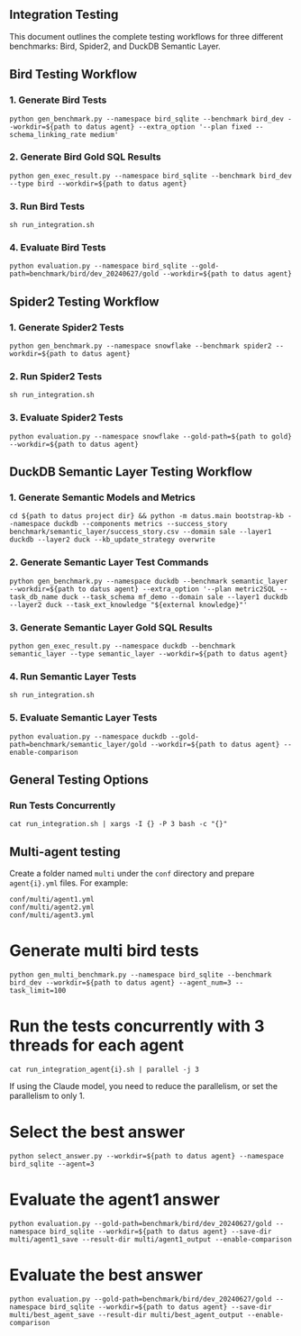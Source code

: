 ## Integration Testing

This document outlines the complete testing workflows for three different benchmarks: Bird, Spider2, and DuckDB Semantic Layer.

## Bird Testing Workflow

### 1. Generate Bird Tests
```shell
python gen_benchmark.py --namespace bird_sqlite --benchmark bird_dev --workdir=${path to datus agent} --extra_option '--plan fixed --schema_linking_rate medium'
```

### 2. Generate Bird Gold SQL Results
```shell
python gen_exec_result.py --namespace bird_sqlite --benchmark bird_dev --type bird --workdir=${path to datus agent}
```

### 3. Run Bird Tests
```shell
sh run_integration.sh
```

### 4. Evaluate Bird Tests
```shell
python evaluation.py --namespace bird_sqlite --gold-path=benchmark/bird/dev_20240627/gold --workdir=${path to datus agent}
```

## Spider2 Testing Workflow

### 1. Generate Spider2 Tests
```shell
python gen_benchmark.py --namespace snowflake --benchmark spider2 --workdir=${path to datus agent}
```

### 2. Run Spider2 Tests
```shell
sh run_integration.sh
```

### 3. Evaluate Spider2 Tests
```shell
python evaluation.py --namespace snowflake --gold-path=${path to gold} --workdir=${path to datus agent}
```

## DuckDB Semantic Layer Testing Workflow

### 1. Generate Semantic Models and Metrics
```shell
cd ${path to datus project dir} && python -m datus.main bootstrap-kb --namespace duckdb --components metrics --success_story benchmark/semantic_layer/success_story.csv --domain sale --layer1 duckdb --layer2 duck --kb_update_strategy overwrite
```

### 2. Generate Semantic Layer Test Commands
```shell
python gen_benchmark.py --namespace duckdb --benchmark semantic_layer --workdir=${path to datus agent} --extra_option '--plan metric2SQL --task_db_name duck --task_schema mf_demo --domain sale --layer1 duckdb --layer2 duck --task_ext_knowledge "${external knowledge}"'
```

### 3. Generate Semantic Layer Gold SQL Results
```shell
python gen_exec_result.py --namespace duckdb --benchmark semantic_layer --type semantic_layer --workdir=${path to datus agent}
```

### 4. Run Semantic Layer Tests
```shell
sh run_integration.sh
```

### 5. Evaluate Semantic Layer Tests
```shell
python evaluation.py --namespace duckdb --gold-path=benchmark/semantic_layer/gold --workdir=${path to datus agent} --enable-comparison
```

## General Testing Options

### Run Tests Concurrently
```shell
cat run_integration.sh | xargs -I {} -P 3 bash -c "{}"
```

## Multi-agent testing

Create a folder named `multi` under the `conf` directory and prepare `agent{i}.yml` files. For example:

```
conf/multi/agent1.yml
conf/multi/agent2.yml
conf/multi/agent3.yml
```

# Generate multi bird tests

```shell
python gen_multi_benchmark.py --namespace bird_sqlite --benchmark bird_dev --workdir=${path to datus agent} --agent_num=3 --task_limit=100
```

# Run the tests concurrently with 3 threads for each agent
```shell
cat run_integration_agent{i}.sh | parallel -j 3
```
If using the Claude model, you need to reduce the parallelism, or set the parallelism to only 1.

# Select the best answer

```shell
python select_answer.py --workdir=${path to datus agent} --namespace bird_sqlite --agent=3
```

# Evaluate the agent1 answer
```shell
python evaluation.py --gold-path=benchmark/bird/dev_20240627/gold --namespace bird_sqlite --workdir=${path to datus agent} --save-dir multi/agent1_save --result-dir multi/agent1_output --enable-comparison
```

# Evaluate the best answer

```shell
python evaluation.py --gold-path=benchmark/bird/dev_20240627/gold --namespace bird_sqlite --workdir=${path to datus agent} --save-dir multi/best_agent_save --result-dir multi/best_agent_output --enable-comparison
```
